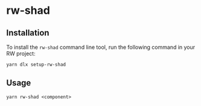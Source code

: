 rw-shad
=======

Installation
------------

To install the `rw-shad` command line tool, run the following command in your RW project:

```
yarn dlx setup-rw-shad
```

Usage
-----

```
yarn rw-shad <component>
```
